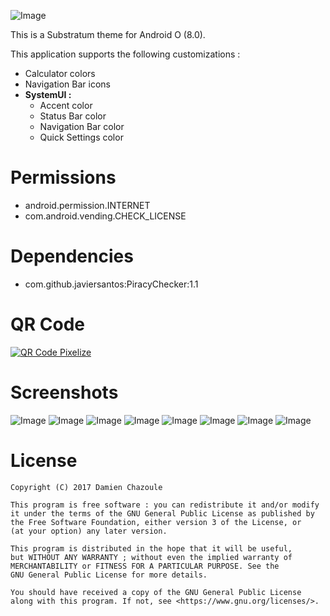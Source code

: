 ![Image](https://raw.githubusercontent.com/MrDoomy/Pixelize/master/dev/images/pixelize.png)

This is a Substratum theme for Android O (8.0).

This application supports the following customizations :
- Calculator colors
- Navigation Bar icons
- **SystemUI :**
    - Accent color
    - Status Bar color
    - Navigation Bar color
    - Quick Settings color

# Permissions

- android.permission.INTERNET
- com.android.vending.CHECK_LICENSE

# Dependencies

- com.github.javiersantos:PiracyChecker:1.1

# QR Code

<a href="https://play.google.com/store/apps/details?id=com.doomy.pixelize">
  <img alt="QR Code Pixelize"
       src="https://raw.githubusercontent.com/MrDoomy/Pixelize/master/dev/images/qrcode.png" />
</a>

# Screenshots

![Image](https://raw.githubusercontent.com/MrDoomy/Pixelize/master/dev/screenshots/bullhead_1_small.png)
![Image](https://raw.githubusercontent.com/MrDoomy/Pixelize/master/dev/screenshots/bullhead_2_small.png)
![Image](https://raw.githubusercontent.com/MrDoomy/Pixelize/master/dev/screenshots/bullhead_3_small.png)
![Image](https://raw.githubusercontent.com/MrDoomy/Pixelize/master/dev/screenshots/bullhead_4_small.png)
![Image](https://raw.githubusercontent.com/MrDoomy/Pixelize/master/dev/screenshots/bullhead_5_small.png)
![Image](https://raw.githubusercontent.com/MrDoomy/Pixelize/master/dev/screenshots/bullhead_6_small.png)
![Image](https://raw.githubusercontent.com/MrDoomy/Pixelize/master/dev/screenshots/bullhead_7_small.png)
![Image](https://raw.githubusercontent.com/MrDoomy/Pixelize/master/dev/screenshots/bullhead_8_small.png)

# License

    Copyright (C) 2017 Damien Chazoule

    This program is free software : you can redistribute it and/or modify
    it under the terms of the GNU General Public License as published by
    the Free Software Foundation, either version 3 of the License, or
    (at your option) any later version.

    This program is distributed in the hope that it will be useful,
    but WITHOUT ANY WARRANTY ; without even the implied warranty of
    MERCHANTABILITY or FITNESS FOR A PARTICULAR PURPOSE. See the
    GNU General Public License for more details.

    You should have received a copy of the GNU General Public License
    along with this program. If not, see <https://www.gnu.org/licenses/>.

